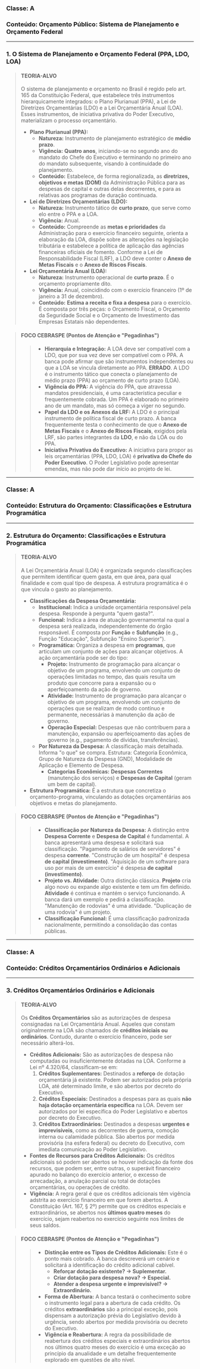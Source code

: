 ### **Classe:** A
### **Conteúdo:** Orçamento Público: Sistema de Planejamento e Orçamento Federal

---

### **1. O Sistema de Planejamento e Orçamento Federal (PPA, LDO, LOA)**

> #### **TEORIA-ALVO**
> O sistema de planejamento e orçamento no Brasil é regido pelo art. 165 da Constituição Federal, que estabelece três instrumentos hierarquicamente integrados: o Plano Plurianual (PPA), a Lei de Diretrizes Orçamentárias (LDO) e a Lei Orçamentária Anual (LOA). Esses instrumentos, de iniciativa privativa do Poder Executivo, materializam o processo orçamentário.
>
> * **Plano Plurianual (PPA):**
>     * **Natureza:** Instrumento de planejamento estratégico de **médio prazo**.
>     * **Vigência:** **Quatro anos**, iniciando-se no segundo ano do mandato do Chefe do Executivo e terminando no primeiro ano do mandato subsequente, visando à continuidade do planejamento.
>     * **Conteúdo:** Estabelece, de forma regionalizada, as **diretrizes, objetivos e metas (DOM)** da Administração Pública para as despesas de capital e outras delas decorrentes, e para as relativas aos programas de duração continuada.
> * **Lei de Diretrizes Orçamentárias (LDO):**
>     * **Natureza:** Instrumento tático de **curto prazo**, que serve como elo entre o PPA e a LOA.
>     * **Vigência:** Anual.
>     * **Conteúdo:** Compreende as **metas e prioridades** da Administração para o exercício financeiro seguinte, orienta a elaboração da LOA, dispõe sobre as alterações na legislação tributária e estabelece a política de aplicação das agências financeiras oficiais de fomento. Conforme a Lei de Responsabilidade Fiscal (LRF), a LDO deve conter o **Anexo de Metas Fiscais** e o **Anexo de Riscos Fiscais**.
> * **Lei Orçamentária Anual (LOA):**
>     * **Natureza:** Instrumento operacional de **curto prazo**. É o orçamento propriamente dito.
>     * **Vigência:** Anual, coincidindo com o exercício financeiro (1º de janeiro a 31 de dezembro).
>     * **Conteúdo:** **Estima a receita e fixa a despesa** para o exercício. É composta por três peças: o Orçamento Fiscal, o Orçamento da Seguridade Social e o Orçamento de Investimento das Empresas Estatais não dependentes.

> #### **FOCO CEBRASPE (Pontos de Atenção e "Pegadinhas")**
> > * **Hierarquia e Integração:** A LOA deve ser compatível com a LDO, que por sua vez deve ser compatível com o PPA. A banca pode afirmar que são instrumentos independentes ou que a LOA se vincula diretamente ao PPA. **ERRADO**. A LDO é o instrumento tático que conecta o planejamento de médio prazo (PPA) ao orçamento de curto prazo (LOA).
> > * **Vigência do PPA:** A vigência do PPA, que atravessa mandatos presidenciais, é uma característica peculiar e frequentemente cobrada. Um PPA é elaborado no primeiro ano de um mandato, mas só começa a viger no segundo.
> > * **Papel da LDO e os Anexos da LRF:** A LDO é o principal instrumento de política fiscal de curto prazo. A banca frequentemente testa o conhecimento de que o **Anexo de Metas Fiscais** e o **Anexo de Riscos Fiscais**, exigidos pela LRF, são partes integrantes da **LDO**, e não da LOA ou do PPA.
> > * **Iniciativa Privativa do Executivo:** A iniciativa para propor as leis orçamentárias (PPA, LDO, LOA) é **privativa do Chefe do Poder Executivo**. O Poder Legislativo pode apresentar emendas, mas não pode dar início ao projeto de lei.

---

### **Classe:** A
### **Conteúdo:** Estrutura do Orçamento: Classificações e Estrutura Programática

---

### **2. Estrutura do Orçamento: Classificações e Estrutura Programática**

> #### **TEORIA-ALVO**
> A Lei Orçamentária Anual (LOA) é organizada segundo classificações que permitem identificar quem gasta, em que área, para qual finalidade e com qual tipo de despesa. A estrutura programática é o que vincula o gasto ao planejamento.
>
> * **Classificações da Despesa Orçamentária:**
>     * **Institucional:** Indica a unidade orçamentária responsável pela despesa. Responde à pergunta "quem gasta?".
>     * **Funcional:** Indica a área de atuação governamental na qual a despesa será realizada, independentemente do órgão responsável. É composta por **Função** e **Subfunção** (e.g., Função "Educação", Subfunção "Ensino Superior").
>     * **Programática:** Organiza a despesa em **programas**, que articulam um conjunto de ações para alcançar objetivos. A ação orçamentária pode ser do tipo:
>         * **Projeto:** Instrumento de programação para alcançar o objetivo de um programa, envolvendo um conjunto de operações limitadas no tempo, das quais resulta um produto que concorre para a expansão ou o aperfeiçoamento da ação de governo.
>         * **Atividade:** Instrumento de programação para alcançar o objetivo de um programa, envolvendo um conjunto de operações que se realizam de modo contínuo e permanente, necessárias à manutenção da ação de governo.
>         * **Operação Especial:** Despesas que não contribuem para a manutenção, expansão ou aperfeiçoamento das ações de governo (e.g., pagamento de dívidas, transferências).
>     * **Por Natureza da Despesa:** A classificação mais detalhada. Informa "o que" se compra. Estrutura: Categoria Econômica, Grupo de Natureza da Despesa (GND), Modalidade de Aplicação e Elemento de Despesa.
>         * **Categorias Econômicas:** **Despesas Correntes** (manutenção dos serviços) e **Despesas de Capital** (geram um bem de capital).
> * **Estrutura Programática:** É a estrutura que concretiza o orçamento-programa, vinculando as dotações orçamentárias aos objetivos e metas do planejamento.

> #### **FOCO CEBRASPE (Pontos de Atenção e "Pegadinhas")**
> > * **Classificação por Natureza da Despesa:** A distinção entre **Despesa Corrente** e **Despesa de Capital** é fundamental. A banca apresentará uma despesa e solicitará sua classificação. "Pagamento de salários de servidores" é despesa **corrente**. "Construção de um hospital" é despesa **de capital (investimento)**. "Aquisição de um software para uso por mais de um exercício" é despesa **de capital (investimento)**.
> > * **Projeto vs. Atividade:** Outra distinção clássica. **Projeto** cria algo novo ou expande algo existente e tem um fim definido. **Atividade** é contínua e mantém o serviço funcionando. A banca dará um exemplo e pedirá a classificação. "Manutenção de rodovias" é uma atividade. "Duplicação de uma rodovia" é um projeto.
> > * **Classificação Funcional:** É uma classificação padronizada nacionalmente, permitindo a consolidação das contas públicas.

---

### **Classe:** A
### **Conteúdo:** Créditos Orçamentários Ordinários e Adicionais

---

### **3. Créditos Orçamentários Ordinários e Adicionais**

> #### **TEORIA-ALVO**
> Os **Créditos Orçamentários** são as autorizações de despesa consignadas na Lei Orçamentária Anual. Aqueles que constam originalmente na LOA são chamados de **créditos iniciais ou ordinários**. Contudo, durante o exercício financeiro, pode ser necessário alterá-los.
>
> * **Créditos Adicionais:** São as autorizações de despesa não computadas ou insuficientemente dotadas na LOA. Conforme a Lei nº 4.320/64, classificam-se em:
>     1.  **Créditos Suplementares:** Destinados a **reforço** de dotação orçamentária já existente. Podem ser autorizados pela própria LOA, até determinado limite, e são abertos por decreto do Executivo.
>     2.  **Créditos Especiais:** Destinados a despesas para as quais **não haja dotação orçamentária específica** na LOA. Devem ser autorizados por lei específica do Poder Legislativo e abertos por decreto do Executivo.
>     3.  **Créditos Extraordinários:** Destinados a despesas **urgentes e imprevisíveis**, como as decorrentes de guerra, comoção interna ou calamidade pública. São abertos por medida provisória (na esfera federal) ou decreto do Executivo, com imediata comunicação ao Poder Legislativo.
> * **Fontes de Recursos para Créditos Adicionais:** Os créditos adicionais só podem ser abertos se houver indicação da fonte dos recursos, que podem ser, entre outras, o superávit financeiro apurado no balanço do exercício anterior, o excesso de arrecadação, a anulação parcial ou total de dotações orçamentárias, ou operações de crédito.
> * **Vigência:** A regra geral é que os créditos adicionais têm vigência adstrita ao exercício financeiro em que forem abertos. A Constituição (Art. 167, § 2º) permite que os créditos especiais e extraordinários, se abertos nos **últimos quatro meses** do exercício, sejam reabertos no exercício seguinte nos limites de seus saldos.

> #### **FOCO CEBRASPE (Pontos de Atenção e "Pegadinhas")**
> > * **Distinção entre os Tipos de Créditos Adicionais:** Este é o ponto mais cobrado. A banca descreverá um cenário e solicitará a identificação do crédito adicional cabível.
> >     * **Reforçar dotação existente? → Suplementar.**
> >     * **Criar dotação para despesa nova? → Especial.**
> >     * **Atender a despesa urgente e imprevisível? → Extraordinário.**
> > * **Forma de Abertura:** A banca testará o conhecimento sobre o instrumento legal para a abertura de cada crédito. Os créditos **extraordinários** são a principal exceção, pois dispensam a autorização prévia do Legislativo devido à urgência, sendo abertos por medida provisória ou decreto do Executivo.
> > * **Vigência e Reabertura:** A regra da possibilidade de reabertura dos créditos especiais e extraordinários abertos nos últimos quatro meses do exercício é uma exceção ao princípio da anualidade e um detalhe frequentemente explorado em questões de alto nível.